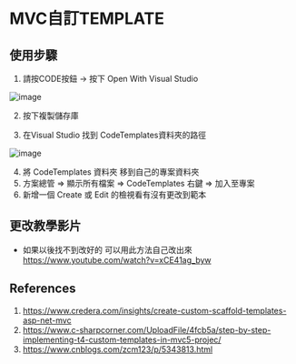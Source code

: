 # MVC自訂TEMPLATE

## 使用步驟



1. 請按CODE按鈕 -> 按下 Open With Visual Studio

![image](https://github.com/leojudya/MVC_Customize_Template/assets/30649532/2acf4a93-4179-4cb9-a7e8-c1c33ebf51c3)

2. 按下複製儲存庫

3. 在Visual Studio 找到 CodeTemplates資料夾的路徑

![image](https://github.com/leojudya/MVC_Customize_Template/assets/30649532/aad34179-6f38-410a-8de3-dc728c852f13)


4. 將 CodeTemplates 資料夾 移到自己的專案資料夾
5. 方案總管 => 顯示所有檔案 => CodeTemplates 右鍵 => 加入至專案
6. 新增一個 Create 或 Edit 的檢視看有沒有更改到範本


## 更改教學影片

* 如果以後找不到改好的 可以用此方法自己改出來
https://www.youtube.com/watch?v=xCE41ag_byw

## References

1. https://www.credera.com/insights/create-custom-scaffold-templates-asp-net-mvc
2. https://www.c-sharpcorner.com/UploadFile/4fcb5a/step-by-step-implementing-t4-custom-templates-in-mvc5-projec/
3. https://www.cnblogs.com/zcm123/p/5343813.html

